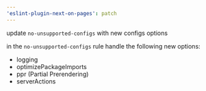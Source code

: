 ```yaml
---
'eslint-plugin-next-on-pages': patch
---
```


update `no-unsupported-configs` with new configs options

in the `no-unsupported-configs` rule handle the following new options:
 - logging
 - optimizePackageImports
 - ppr (Partial Prerendering)
 - serverActions